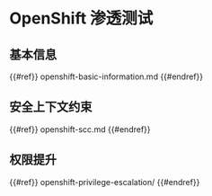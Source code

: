 # OpenShift 渗透测试

## 基本信息

{{#ref}}
openshift-basic-information.md
{{#endref}}

## 安全上下文约束

{{#ref}}
openshift-scc.md
{{#endref}}

## 权限提升

{{#ref}}
openshift-privilege-escalation/
{{#endref}}
